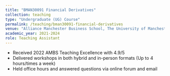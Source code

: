 ```yaml
---
title: "BMAN30091 Financial Derivatives"
collection: teaching
type: "Undergraduate (UG) Course"
permalink: /teaching/bman30091-financial-derivatives
venue: "Alliance Manchester Business School, The University of Manchester"
academic_year: 2021-2024
role: Teaching Assistant
---
```


* Received 2022 AMBS Teaching Excellence with 4.9/5
* Delivered workshops in both hybrid and in-person formats 
    (Up to 4 hours/times a week)
* Held office hours and answered questions via online forum and email 